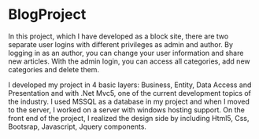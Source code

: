 # BlogProject

In this project, which I have developed as a block site, there are two separate user logins with different privileges as admin and author. By logging in as an author, you can change your user information and share new articles. With the admin login, you can access all categories, add new categories and delete them.

I developed my project in 4 basic layers: Business, Entity, Data Access and Presentation and with .Net Mvc5, one of the current development topics of the industry. I used MSSQL as a database in my project and when I moved to the server, I worked on a server with windows hosting support. On the front end of the project, I realized the design side by including Html5, Css, Bootsrap, Javascript, Jquery components.
